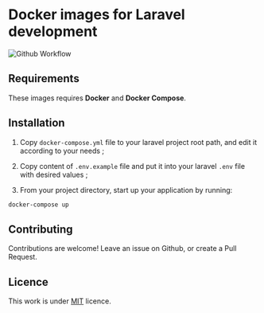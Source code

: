 # Docker images for Laravel development

![Github Workflow](https://github.com/tonyyb/docker-laravel-nginx/actions/workflows/docker-image.yml/badge.svg)

## Requirements

These images requires **Docker** and **Docker Compose**.

## Installation

1. Copy `docker-compose.yml` file to your laravel project root path, and edit it according to your needs ;

2. Copy content of `.env.example` file and put it into your laravel `.env` file with desired values ;

3. From your project directory, start up your application by running:

```sh
docker-compose up
```
## Contributing

Contributions are welcome!
Leave an issue on Github, or create a Pull Request.

## Licence

This work is under [MIT](LICENCE) licence.
